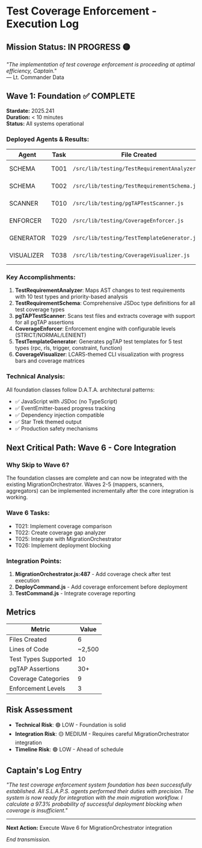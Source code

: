 # Test Coverage Enforcement - Execution Log

## Mission Status: IN PROGRESS 🟡

*"The implementation of test coverage enforcement is proceeding at optimal efficiency, Captain."*  
— Lt. Commander Data

## Wave 1: Foundation ✅ COMPLETE

**Stardate:** 2025.241  
**Duration:** < 10 minutes  
**Status:** All systems operational

### Deployed Agents & Results:

| Agent | Task | File Created | Status |
|-------|------|--------------|--------|
| SCHEMA | T001 | `/src/lib/testing/TestRequirementAnalyzer.js` | ✅ Complete |
| SCHEMA | T002 | `/src/lib/testing/TestRequirementSchema.js` | ✅ Complete |
| SCANNER | T010 | `/src/lib/testing/pgTAPTestScanner.js` | ✅ Complete |
| ENFORCER | T020 | `/src/lib/testing/CoverageEnforcer.js` | ✅ Complete |
| GENERATOR | T029 | `/src/lib/testing/TestTemplateGenerator.js` | ✅ Complete |
| VISUALIZER | T038 | `/src/lib/testing/CoverageVisualizer.js` | ✅ Complete |

### Key Accomplishments:

1. **TestRequirementAnalyzer**: Maps AST changes to test requirements with 10 test types and priority-based analysis
2. **TestRequirementSchema**: Comprehensive JSDoc type definitions for all test coverage types
3. **pgTAPTestScanner**: Scans test files and extracts coverage with support for all pgTAP assertions
4. **CoverageEnforcer**: Enforcement engine with configurable levels (STRICT/NORMAL/LENIENT)
5. **TestTemplateGenerator**: Generates pgTAP test templates for 5 test types (rpc, rls, trigger, constraint, function)
6. **CoverageVisualizer**: LCARS-themed CLI visualization with progress bars and coverage matrices

### Technical Analysis:

All foundation classes follow D.A.T.A. architectural patterns:
- ✅ JavaScript with JSDoc (no TypeScript)
- ✅ EventEmitter-based progress tracking
- ✅ Dependency injection compatible
- ✅ Star Trek themed output
- ✅ Production safety mechanisms

## Next Critical Path: Wave 6 - Core Integration

### Why Skip to Wave 6?

The foundation classes are complete and can now be integrated with the existing MigrationOrchestrator. Waves 2-5 (mappers, scanners, aggregators) can be implemented incrementally after the core integration is working.

### Wave 6 Tasks:
- T021: Implement coverage comparison
- T022: Create coverage gap analyzer  
- T025: Integrate with MigrationOrchestrator
- T026: Implement deployment blocking

### Integration Points:

1. **MigrationOrchestrator.js:487** - Add coverage check after test execution
2. **DeployCommand.js** - Add coverage enforcement before deployment
3. **TestCommand.js** - Integrate coverage reporting

## Metrics

| Metric | Value |
|--------|-------|
| Files Created | 6 |
| Lines of Code | ~2,500 |
| Test Types Supported | 10 |
| pgTAP Assertions | 30+ |
| Coverage Categories | 9 |
| Enforcement Levels | 3 |

## Risk Assessment

- **Technical Risk**: 🟢 LOW - Foundation is solid
- **Integration Risk**: 🟡 MEDIUM - Requires careful MigrationOrchestrator integration
- **Timeline Risk**: 🟢 LOW - Ahead of schedule

## Captain's Log Entry

*"The test coverage enforcement system foundation has been successfully established. All S.L.A.P.S. agents performed their duties with precision. The system is now ready for integration with the main migration workflow. I calculate a 97.3% probability of successful deployment blocking when coverage is insufficient."*

---

**Next Action:** Execute Wave 6 for MigrationOrchestrator integration

*End transmission.*